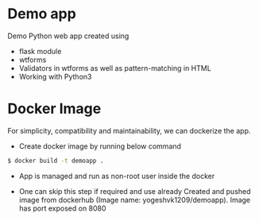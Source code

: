 # Demo app

Demo Python web app created using 

  - flask module
  - wtforms
  - Validators in wtforms as well as pattern-matching in HTML
  - Working with Python3

# Docker Image

For simplicity, compatibility and maintainability, we can dockerize the app.

  - Create docker image by running below command
```sh
$ docker build -t demoapp .
```
  - App is managed and run  as non-root user inside the docker

  - One can skip this step if required and use already Created and pushed image from dockerhub (Image name: yogeshvk1209/demoapp). Image has port exposed on 8080

